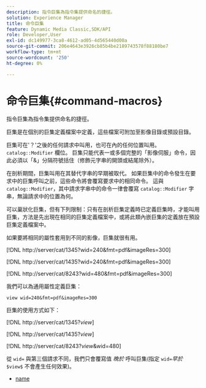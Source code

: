 ```yaml
---
description: 指令巨集為指令集提供命名的捷徑。
solution: Experience Manager
title: 命令巨集
feature: Dynamic Media Classic,SDK/API
role: Developer,User
exl-id: dc149977-3ca8-4612-ad05-4d565440d00a
source-git-commit: 206e4643e3926cb85b4be2189743578f88180be7
workflow-type: tm+mt
source-wordcount: '250'
ht-degree: 0%

---
```


# 命令巨集{#command-macros}

指令巨集為指令集提供命名的捷徑。

巨集是在個別的巨集定義檔案中定義，這些檔案可附加至影像目錄或預設目錄。

巨集可在&#39;？&#39;之後的任何請求中叫用，也可在內的任何位置叫用。 `catalog::Modifier` 欄位。 巨集只能代表一或多個完整的「影像伺服」命令，因此必須以「&amp;」分隔符號括住（修飾元字串的開頭或結尾除外）。

在剖析期間，巨集叫用在其替代字串的早期被取代。 如果巨集中的命令發生在要求中的巨集呼叫之前，這些命令將會覆寫要求中的相同命令。 這與 `catalog::Modifier`，其中請求字串中的命令一律會覆寫 `catalog::Modifier` 字串，無論請求中的位置為何。

可以巢狀化巨集，但有下列限制：只有在剖析巨集定義時已定義巨集時，才能叫用巨集，方法是先出現在相同的巨集定義檔案中，或將此類內嵌巨集的定義放在預設巨集定義檔案中。

如果要將相同的屬性套用到不同的影像，巨集就很有用。

[!DNL http://server/cat/1345?wid=240&fmt=pdf&imageRes=300]

[!DNL http://server/cat/1435?wid=240&fmt=pdf&imageRes=300]

[!DNL http://server/cat/8243?wid=480&fmt=pdf&imageRes=300]

我們可以為通用屬性定義巨集：

`view wid=240&fmt=pdf&imageRes=300`

巨集的使用方式如下：

[!DNL http://server/cat/1345?$view$]

[!DNL http://server/cat/1435?$view$]

[!DNL http://server/cat/8243?$view$&wid=480]

從 `wid=` 與第三個請求不同，我們只會覆寫值 *晚於* 呼叫巨集(指定 `wid=`*早於* `$view$` 不會產生任何效果)。

+ [name](r-name.md)
